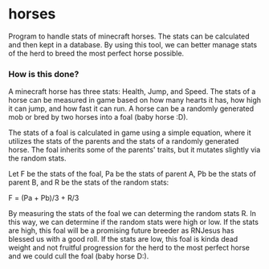 # horses
Program to handle stats of minecraft horses.  The stats can be calculated and then kept in a database.
By using this tool, we can better manage stats of the herd to breed the most perfect horse possible.

### How is this done?
A minecraft horse has three stats: Health, Jump, and Speed. 
The stats of a horse can be measured in game based on how many hearts it has, how high it can jump, and how fast it can run.
A horse can be a randomly generated mob or bred by two horses into a foal (baby horse :D).

The stats of a foal is calculated in game using a simple equation, where it utilizes the stats of the parents and the stats of a randomly generated horse.
The foal inherits some of the parents' traits, but it mutates slightly via the random stats.

Let F be the stats of the foal, Pa be the stats of parent A, Pb be the stats of parent B, and R be the stats of the random stats:

F = (Pa + Pb)/3 + R/3

By measuring the stats of the foal we can determing the random stats R.  In this way, we can determine if the random stats were high or low.
If the stats are high, this foal will be a promising future breeder as RNJesus has blessed us with a good roll.
If the stats are low, this foal is kinda dead weight and not fruitful progression for the herd to the most perfect horse and we could cull the foal (baby horse D:).
